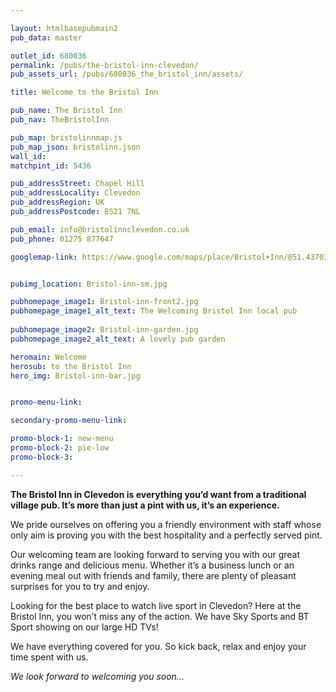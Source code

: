 ```yaml
---

layout: htmlbasepubmain2
pub_data: master

outlet_id: 680036
permalink: /pubs/the-bristol-inn-clevedon/
pub_assets_url: /pubs/680036_the_bristol_inn/assets/

title: Welcome to the Bristol Inn

pub_name: The Bristol Inn
pub_nav: TheBristolInn

pub_map: bristolinnmap.js
pub_map_json: bristolinn.json
wall_id:
matchpint_id: 5436

pub_addressStreet: Chapel Hill
pub_addressLocality: Clevedon
pub_addressRegion: UK
pub_addressPostcode: BS21 7NL

pub_email: info@bristolinnclevedon.co.uk
pub_phone: 01275 877647

googlemap-link: https://www.google.com/maps/place/Bristol+Inn/@51.437033,-2.851754,16z/data=!4m5!3m4!1s0x0:0x718e75e243cc992!8m2!3d51.437033!4d-2.851754?hl=en-GB


pubimg_location: Bristol-inn-sm.jpg

pubhomepage_image1: Bristol-inn-front2.jpg
pubhomepage_image1_alt_text: The Welcoming Bristol Inn local pub
 
pubhomepage_image2: Bristol-inn-garden.jpg
pubhomepage_image2_alt_text: A lovely pub garden

heromain: Welcome
herosub: to the Bristol Inn
hero_img: Bristol-inn-bar.jpg


promo-menu-link:

secondary-promo-menu-link:

promo-block-1: new-menu
promo-block-2: pie-low
promo-block-3: 

---
```


**The Bristol Inn in Clevedon is everything you’d want from a traditional village pub. It’s more than just a pint with us, it’s an experience.**

We pride ourselves on offering you a friendly environment with staff whose only aim is proving you with the best hospitality and a perfectly served pint.

Our welcoming team are looking forward to serving you with our great drinks range and delicious menu. Whether it’s a business lunch or an evening meal out with friends and family, there are plenty of pleasant surprises for you to try and enjoy.

Looking for the best place to watch live sport in Clevedon? Here at the Bristol Inn, you won’t miss any of the action. We have Sky Sports and BT Sport showing on our large HD TVs! 

We have everything covered for you. So kick back, relax and enjoy your time spent with us.

*We look forward to welcoming you soon…*
